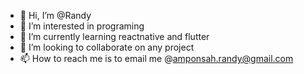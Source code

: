 - 👋 Hi, I’m @Randy
- 👀 I’m interested in programing
- 🌱 I’m currently learning reactnative and flutter
- 💞️ I’m looking to collaborate on any project
- 📫 How to reach me is to email me @amponsah.randy@gmail.com

<!---
gascogee/gascogee is a ✨ special ✨ repository because its `README.md` (this file) appears on your GitHub profile.
You can click the Preview link to take a look at your changes.
--->
